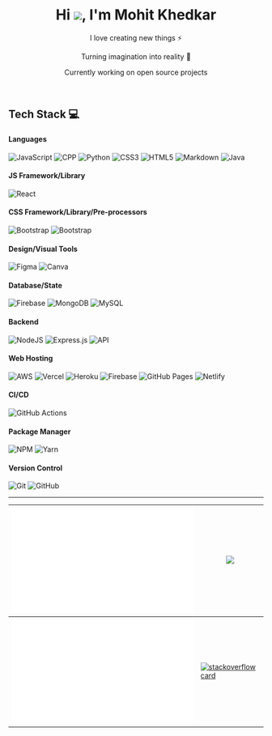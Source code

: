<h1 align="center"> Hi <img src="https://raw.githubusercontent.com/MartinHeinz/MartinHeinz/master/wave.gif" width="30">, I'm Mohit Khedkar </br> 
</h1>
<p align="center">I love creating new things ⚡</p>
<p align="center">Turning imagination into reality 🚀</p>
<p align="center">Currently working on open source projects</p>
<p align="center">
 <a href="https://mohitkhedkar.github.io/portfolio/" target="_blank"><img alt="" src="https://img.shields.io/badge/Portfolio-000?logo=vercel&logoColor=yellow&style=for-the-badge" style="vertical-align:center" /></a>
 <a href="https://mohitkhedkar.github.io/resume/" target="_blank"><img alt="" src="https://img.shields.io/badge/Resume-000?logo=vercel&logoColor=green&style=for-the-badge" style="vertical-align:center" /></a>
<a href="https://twitter.com/mohitktwt" target="_blank"><img alt="" src="https://img.shields.io/badge/Twitter-000?logo=X&logoColor=1DA1F2&style=for-the-badge" style="vertical-align:center" /></a>
<a href="https://www.linkedin.com/in/mohitkhedkar/" target="_blank"><img alt="" src="https://img.shields.io/badge/LinkedIn-000?logo=linkedin&logoColor=0A66C2&style=for-the-badge" style="vertical-align:center" /></a>
<a href="https://www.instagram.com/mohitk_dev/" target="_blank"><img alt="" src="https://img.shields.io/badge/Instagram-000?logo=instagram&logoColor=&style=for-the-badge" style="vertical-align:center" /></a>
<a href="mailto:mohitkhedkar521@gmail.com" target="_blank"><img alt="" src="https://img.shields.io/badge/Gmail-000?logo=gmail&logoColor=&style=for-the-badge" style="vertical-align:center" /></a>
</p>

## Tech Stack 💻

#### Languages

![JavaScript](https://img.shields.io/badge/-JavaScript-000?style=for-the-badge&logo=javascript)
![CPP](https://img.shields.io/badge/c++-000?style=for-the-badge&logo=cplusplus&logoColor=white)
![Python](https://img.shields.io/badge/python-000?style=for-the-badge&logo=python&logoColor=3670A0)
![CSS3](https://img.shields.io/badge/-CSS3-000?style=for-the-badge&logo=css3)
![HTML5](https://img.shields.io/badge/-HTML5-000?style=for-the-badge&logo=html5)
![Markdown](https://img.shields.io/badge/-Markdown-000?style=for-the-badge&logo=markdown)
![Java](https://img.shields.io/badge/-Java-000?style=for-the-badge&logo=java)

#### JS Framework/Library

![React](https://img.shields.io/badge/-ReactJS-000?style=for-the-badge&logo=react)

#### CSS Framework/Library/Pre-processors

![Bootstrap](https://img.shields.io/badge/-Bootstrap-000?style=for-the-badge&logo=bootstrap)
![Bootstrap](https://img.shields.io/badge/Tailwind_CSS-000?style=for-the-badge&logo=tailwind-css&logoColor=38B2AC)

#### Design/Visual Tools

![Figma](https://img.shields.io/badge/-Figma-000?style=for-the-badge&logo=figma)
![Canva](https://img.shields.io/badge/-Canva-000?style=for-the-badge&logo=canva)

#### Database/State

![Firebase](https://img.shields.io/badge/-Firebase-000?style=for-the-badge&logo=firebase)
![MongoDB](https://img.shields.io/badge/-MongoDB-000?style=for-the-badge&logo=mongodb)
![MySQL](https://img.shields.io/badge/-MySQL-000?style=for-the-badge&logo=mysql)

#### Backend

![NodeJS](https://img.shields.io/badge/-NodeJS-000?style=for-the-badge&logo=node.js&logoColor=pink)
![Express.js](https://img.shields.io/badge/-ExpressJS-000?style=for-the-badge&logo=express)
![API](https://img.shields.io/badge/-API-000?style=for-the-badge&logo=fastapi)

#### Web Hosting

![AWS](https://img.shields.io/badge/-AWS-000?style=for-the-badge&logo=amazonaws)
![Vercel](https://img.shields.io/badge/-Vercel-000?style=for-the-badge&logo=vercel)
![Heroku](https://img.shields.io/badge/-Heroku-000?style=for-the-badge&logo=heroku)
![Firebase](https://img.shields.io/badge/-Firebase-000?style=for-the-badge&logo=firebase)
![GitHub Pages](https://img.shields.io/badge/-GitHub%20Pages-000?style=for-the-badge&logo=github)
![Netlify](https://img.shields.io/badge/-Netlify-000?style=for-the-badge&logo=netlify)

#### CI/CD

![GitHub Actions](https://img.shields.io/badge/-github%20actions-000?style=for-the-badge&logo=githubactions)

#### Package Manager

![NPM](https://img.shields.io/badge/-NPM-000?style=for-the-badge&logo=npm)
![Yarn](https://img.shields.io/badge/-yarn-000?style=for-the-badge&logo=yarn)

#### Version Control

![Git](https://img.shields.io/badge/-Git-000?style=for-the-badge&logo=git)
![GitHub](https://img.shields.io/badge/-GitHub-000?style=for-the-badge&logo=github)

---

| ![](https://raw.githubusercontent.com/mohitkhedkar/mohitkhedkar/main/generated/overview.svg#gh-dark-mode-only)  | <a href="http://www.github.com/mohitkhedkar"><img src="https://github-readme-streak-stats.herokuapp.com/?user=mohitkhedkar&stroke=050F2C&background=050F2C&ring=00AEFF&fire=00AEFF&currStreakNum=2DDE98&currStreakLabel=2DDE98&sideNums=2DDE98&sideLabels=ffffff&dates=ffffff&hide_border=true" /></a> |
| --------------------------------------------------------------------------------------------------------------- | ------------------------------------------------------------------------------------------------------------------------------------------------------------------------------------------------------------------------------------------------------------------------------------------------------ |
| ![](https://raw.githubusercontent.com/mohitkhedkar/mohitkhedkar/main/generated/languages.svg#gh-dark-mode-only) |  [![stackoverflow card](https://readme-components.vercel.app/api?component=stackoverflow&stackoverflowid=23072783&fill=050F2C&textfill=ffffff&titlefill=00AEFF)](https://stackoverflow.com/users/23072783/mohit-khedkar)       |


<!--   [![stackoverflow card](https://readme-components.vercel.app/api?component=stackoverflow&stackoverflowid=23072783&fill=050F2C&textfill=ffffff&titlefill=00AEFF)](https://stackoverflow.com/users/23072783/mohit-khedkar)  -->
